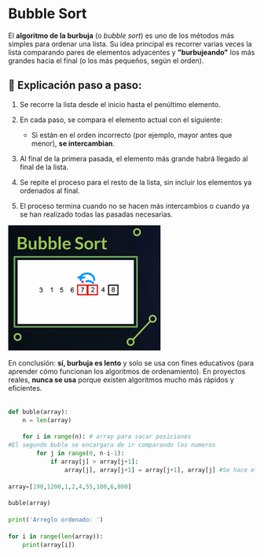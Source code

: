 
# Bubble Sort

El **algoritmo de la burbuja** (o _bubble sort_) es uno de los métodos más simples para ordenar una lista. Su idea principal es recorrer varias veces la lista comparando pares de elementos adyacentes y **"burbujeando"** los más grandes hacia el final (o los más pequeños, según el orden).

## 🔹 Explicación paso a paso:

1. Se recorre la lista desde el inicio hasta el penúltimo elemento.
    
2. En cada paso, se compara el elemento actual con el siguiente:
    
    - Si están en el orden incorrecto (por ejemplo, mayor antes que menor), **se intercambian**.
        
3. Al final de la primera pasada, el elemento más grande habrá llegado al final de la lista.
    
4. Se repite el proceso para el resto de la lista, sin incluir los elementos ya ordenados al final.
    
5. El proceso termina cuando no se hacen más intercambios o cuando ya se han realizado todas las pasadas necesarias.

![](img/burbuja.png)


En conclusión: **sí, burbuja es lento** y solo se usa con fines educativos (para aprender cómo funcionan los algoritmos de ordenamiento). En proyectos reales, **nunca se usa** porque existen algoritmos mucho más rápidos y eficientes.


```python

def buble(array):
    n = len(array)

    for i in range(n): # array para sacar posiciones
#El segundo buble se encargara de ir comparando los numeros
        for j in range(0, n-i-1):
            if array[j] > array[j+1]:
                array[j], array[j+1] = array[j+1], array[j] #Se hace el intercambio si es que j es mayor a j+1

array=[190,1200,1,2,4,55,100,6,800]

buble(array)

print('Arreglo ordenado: ')

for i in range(len(array)):
    print(array[i])
```